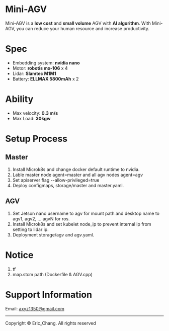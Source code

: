 # Mini-AGV
Mini-AGV is a **low cost** and **small volume** AGV with **AI algorithm**. With Mini-AGV, you can reduce your human resource and increase productivity.
# Spec
* Embedding system: **nvidia nano**
* Motor: **robotis mx-106** x 4
* Lidar: **Slamtec M1M1**
* Battery: **ELLMAX 5800mAh** x 2   
# Ability
* Max velocity: **0.3 m/s**
* Max Load: **30kgw**
# Setup Process
## Master   
1. Install Microk8s and change docker default runtime to nvidia.
2. Lable master node agent=master and all agv nodes agent=agv
3. Set apiserver flag --allow-privileged=true
4. Deploy configmaps, storage/master and master.yaml.
## AGV
1. Set Jetson nano username to agv for mount path and desktop name to agv1, agv2, ... agvN for ros.
2. Install Microk8s and set kubelet node_ip to prevent internal ip from setting to lidar ip.
3. Deployment storage/agv and agv.yaml.
# Notice
1. tf 
2. map.stcm path (Dockerfile & AGV.cpp)
# Support Information
Email: axyz1350@gmail.com

---   
Copyright © Eric_Chang. All rights reserved